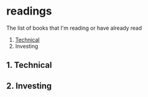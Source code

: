 # readings
The list of books that I'm reading or have already read

1. [Technical](#1.-technical)
2. Investing

## 1. Technical

## 2. Investing
